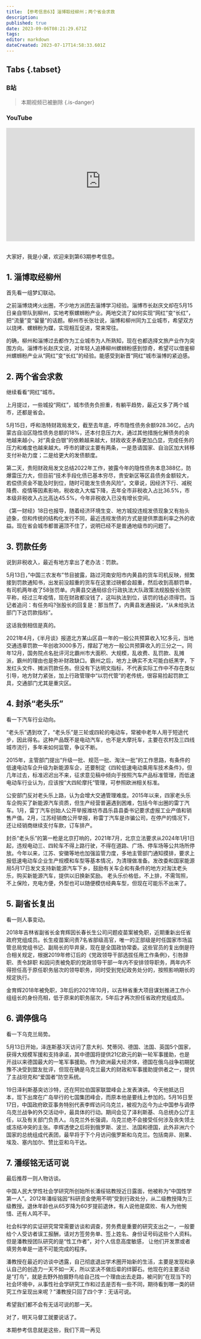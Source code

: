 ```yaml
---
title: 【参考信息63】淄博取经柳州；两个省会求救
description: 
published: true
date: 2023-09-06T08:21:29.671Z
tags: 
editor: markdown
dateCreated: 2023-07-17T14:58:33.601Z
---
```


## Tabs {.tabset}

### B站
> 本期视频已被删除
{.is-danger}


### YouTube
<div style="position: relative; padding: 30% 45%;">
<iframe style="position: absolute; top: 0; left: 0; width: 100%; height: 100%;" src="https://www.youtube-nocookie.com/embed/YouTubeVID" title="YouTube video player" frameborder="0" allow="accelerometer; autoplay; clipboard-write; encrypted-media; gyroscope; picture-in-picture" allowfullscreen></iframe>
</div>

## 

大家好，我是小黛，欢迎来到第63期参考信息。

## 1. 淄博取经柳州

首先看一组梦幻联动。

之前淄博烧烤火出圈，不少地方派团去淄博学习经验。淄博市长赵庆文却在5月15日亲自带队到柳州，实地考察螺蛳粉产业。两地交流了如何实现“网红”变“长红”，把“流量”变“留量”的话题。柳州市长张壮说，淄博和柳州同为工业城市，希望双方以烧烤、螺蛳粉为媒，实现相互促进，常来常往。

的确，柳州和淄博过去都作为工业城市为人所熟知，现在也都选择文旅产业作为突围方向。淄博市长赵庆文说，对年轻人追捧柳州螺蛳粉感到惊奇，希望可以借鉴柳州螺蛳粉产业从“网红”变“长红”的经验。能感受到新晋“网红”城市淄博的紧迫感。

## 2. 两个省会求救

继续看看“网红”城市。

上月提过，一些城投“网红”，城市债务负担重，有躺平趋势，最近又多了两个城市，还都是省会。

5月15日，呼和浩特财政局发文，截至去年底，呼市隐性债务余额928.36亿，占内蒙古自治区隐性债务总额的18%，还本付息压力大，通过其他措施化解债务的余地越来越小，对“真金白银”的依赖越来越大，财政收支矛盾更加凸显，完成任务的压力和难度也越来越大。呼市的建议主要有两条，一是恳请国家、自治区加大转移支付补助力度；二是给更大的发债额度。

第二天，贵阳财政局发文总结2022年工作，披露今年的隐性债务本息388亿，防爆雷压力大，但目前“技术手段化债已基本穷尽，贵安新区等区县债务金额较大，若偿债资金不能及时到位，随时可能发生债务风险”。文章说，因经济下行、减税降费、疫情等因素影响，税收收入大幅下降，去年全市非税收入占比36.5%，市本级非税收入占比高达45.5%，今年非税收入已没有增长空间。

《第一财经》18日也报导，随着经济环境生变、地方城投违规发债现象又有抬头迹象，但和传统的结构化发行不同，最近违规发债的方式是提供票面利率之外的收益。现在省会城市都普遍顶不住了，说明已经不是普通地级市的问题了。

## 3. 罚款任务

说到非税收入，最近有地方拿出了老办法：罚款。

5月13日，”中国三农发布”节目披露，路过河南安阳市内黄县的货车司机反映，频繁接到罚款通知书，出发前没超重的货车在这里过磅都会超重，然后收到高额罚单，有司机两年收了58张罚单。内黄县交通局综合行政执法大队政策法规股股长张院平称，经过三年疫情，现在财政都没钱了，这叫执法到位，该罚的钱必须得罚。当记者追问：有任务吗?张股长的回复是：那当然了。内黄县发通报说，“从未给执法部门下达罚款指标”。

这话我倒相信是真的。

2021年4月，《半月谈》报道北方某山区县一年的一般公共预算收入1亿多元，当地交通违章罚款一年创收3000多万，撑起了地方一般公共预算收入的三分之一。同年12月，国务院点名批评河北霸州市大面积、大规模，乱收费、乱罚款、乱摊派，霸州的理由也是弥补财政缺口。霸州之后，地方上确实不太可能白纸黑字，下发红头文件、摊派罚款任务。但没有下达明文指标，不代表实际工作中不存在类似引导，地方财力紧张，加上行政管理中“以罚代管”的老传统，很容易捡起罚款工具，交通部门尤其是重灾区。

## 4. 封杀“老头乐”

看一下汽车行业动向。

“老头乐”遇到坎了，“老头乐”是三轮或四轮的电动车，常被中老年人用于短途代步，因此得名。这种产品既不是电动汽车，也不是大摩托车，主要在农村及三四线城市流行，多年来如何监管，争议不断。

2015年，主管部门提出“升级一批、规范一批、淘汰一批”的工作思路，有条件的低速电动车企升级为新能源车企，还要制定《四轮低速电动乘用车技术条件》，但几年过去，标准迟迟出不来，征求意见稿中倾向于按照汽车产品标准管理，而低速电动车行业认为，应该按“大四轮摩托”管理，可参照欧洲相关标准。

公安部门反对老头乐上路，认为会增大交通管理难度。2015年以来，四家老头乐车企购买了新能源汽车资质，但生产经营普遍遇到困难，包括今年出圈的雷丁汽车。1月，雷丁汽车创始人公开举报潍坊市昌乐县县委书记要求虚报工业产值和销售产值。2月，江苏经销商公开举报，称雷丁汽车是诈骗公司，在停产的情况下，还让经销商继续支付车款，订车排产。

封杀“老头乐”的第一枪是北京打响的，2021年7月，北京立法要求从2024年1月1日起，违规电动三、四轮车不得上路行驶，不得在道路、广场、停车场等公共场所停放。今年以来，江苏、安徽等地也加强监管力度，多地主管部门通知摸排，要求上报低速电动车企业生产规模和车型等基本情况，为清理做准备。发改委和国家能源局5月17日发文支持新能源汽车下乡，鼓励有关车企和有条件的地方对淘汰老头乐，购买新能源汽车，提供以旧换新奖励。
老头乐价格低，不上排，不需驾照，不上保险，充电方便，外型也可以随便模仿经典车型，但现在可能乐不出来了。

## 5. 副省长复出

看一则人事变动。

2018年吉林省副省长金育辉因长春长生公司问题疫苗案被免职，近期重新出任省政府党组成员。长生疫苗案问责7名省部级高官，唯一的正部级是时任国家市场监管总局党组书记、副局长的毕井泉，现在是全国政协常委。这些官员的复出倒是符合相关规定，根据2019年修订后的《党政领导干部选拔任用工作条例》，引咎辞职、责令辞职
和因问责被免职的党政领导干部一年内不安排领导职务，两年内不得担任高于原任职务层次的领导职务，同时受到党纪政务处分的，按照影响期长的规定执行。

金育辉2018年被免职，3年后的2021年10月，以吉林省重大项目谋划推进工作小组组长的身份亮相，低于原来的职务层次，5年后才再次担任省政府党组成员。

## 6. 调停俄乌

看一下乌克兰局势。

5月13日开始，泽连斯基3天访问了意大利、梵蒂冈、德国、法国、英国5个国家，获得大规模军援和支持承诺，其中德国将提供21亿欧元的新一轮军事援助，也是开战以来德国最大的一笔军事援助。作为欧洲最大经济体，德国在俄乌战争初期犹豫不决受到盟友批评，但现在确是乌克兰最大的财政和军事援助提供者之一，提供了主战坦克和“爱国者”防空系统。

19日泽利斯基突访沙特，还在阿拉伯国家联盟峰会上发表演讲。今天他抵达日本，现下出席在广岛举行的七国集团峰会，而原本他是要线上参加的。5月16日至17日，中国政府欧亚事务特别代表李辉访问乌克兰，被视为迄今为止中国参与调停乌克兰战争的外交活动中，最具体的行动。期间会见了泽利斯基、乌总统办公厅主任，以及有关部门负责人。乌克兰外长强调，乌克兰绝不会接受任何涉及丧失领土或冻结冲突的主张。李辉透使之后将到俄罗斯、波兰、法国和德国，此外非洲六个国家的总统组成代表团，最早将于下个月访问俄罗斯和乌克兰。包括南非、刚果、埃及、塞内加尔、赞比亚和乌干达。

## 7. 潘绥铭无话可说

最后推荐一则人物访谈。

中国人民大学性社会学研究所创始所长潘绥铭教授近日露面，他被称为“中国性学第一人”。2012年潘绥铭因“科研资金使用不明”受到行政处分，从二级教授降为三级教授。退休年龄也从65岁降为60岁提前退休，有人说他是腐败、有人为他惋惜、还有人鸣不平。

社会科学的实证研究常常需要访谈和调查，劳务费是重要的研究支出之一，一般要给个人受访者误工报酬，请对方签劳务单、签上姓名、身份证号码这些个人资料。但是潘教授团队研究的是“性工作者”，对个人信息高度敏感，
让他们开发票或者填劳务单是一道不可能完成的程序。

潘教授在最近的访谈中透露，自己彻底退出学术圈开始新的生活，主要是发现和承认自己的创造力一天不如一天，所以坚决不做后辈的绊脚石。他现在的主要活动是“打鸟”，就是去野外拍摄野鸟给自己找一个理由出去走路，被问到“在现当下的社会环境中，从事性社会学研究工作和过去是否有一些不同，期待看到哪一类的研究工作呈现出来呢？”潘教授只回了四个字：无话可说。

希望我们都不会有无话可说的那一天。

对了，明天马督工就要说话了。

本期参考信息就是这些，我们下周一再见

